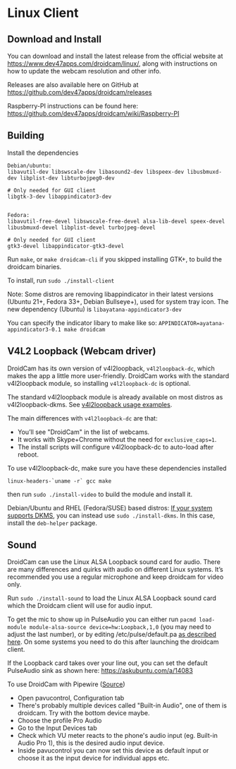 Linux Client
========

## Download and Install

You can download and install the latest release from the official website at https://www.dev47apps.com/droidcam/linux/, along with instructions on how to update the webcam resolution and other info.

Releases are also available here on GitHub at https://github.com/dev47apps/droidcam/releases

Raspberry-PI instructions can be found here: https://github.com/dev47apps/droidcam/wiki/Raspberry-PI

## Building

Install the dependencies

```
Debian/ubuntu:
libavutil-dev libswscale-dev libasound2-dev libspeex-dev libusbmuxd-dev libplist-dev libturbojpeg0-dev

# Only needed for GUI client
libgtk-3-dev libappindicator3-dev


Fedora:
libavutil-free-devel libswscale-free-devel alsa-lib-devel speex-devel libusbmuxd-devel libplist-devel turbojpeg-devel

# Only needed for GUI client
gtk3-devel libappindicator-gtk3-devel
```

Run `make`, or `make droidcam-cli` if you skipped installing GTK+, to build the droidcam binaries.

To install, run `sudo ./install-client`


Note: Some distros are removing libappindicator in their latest versions (Ubuntu 21+, Fedora 33+, Debian Bullseye+), used for system tray icon.
The new dependency (Ubuntu) is `libayatana-appindicator3-dev`

You can specify the indicator libary to make like so:
`APPINDICATOR=ayatana-appindicator3-0.1 make droidcam`


## V4L2 Loopback (Webcam driver)

DroidCam has its own version of v4l2loopback, `v4l2loopback-dc`, which makes the app a little more user-friendly.
DroidCam works with the standard v4l2loopback module, so installing `v4l2loopback-dc` is optional.

The standard v4l2loopback module is already available on most distros as v4l2loopback-dkms. See [v4l2loopback usage examples](https://github.com/dev47apps/droidcam/releases/tag/v1.7).

The main differences with `v4l2loopback-dc` are that:
* You’ll see "DroidCam" in the list of webcams.
* It works with Skype+Chrome without the need for `exclusive_caps=1`.
* The install scripts will configure v4l2loopback-dc to auto-load after reboot.

To use v4l2loopback-dc, make sure you have these dependencies installed
```
linux-headers-`uname -r` gcc make
```
then run `sudo ./install-video` to build the module and install it.

Debian/Ubuntu and RHEL (Fedora/SUSE) based distros:
[If your system supports DKMS](./README-DKMS.md), you can instead use `sudo ./install-dkms`.
In this case, install the `deb-helper` package.

## Sound

DroidCam can use the Linux ALSA Loopback sound card for audio.
There are many differences and quirks with audio on different Linux systems.
It’s recommended you use a regular microphone and keep droidcam for video only.

Run `sudo ./install-sound` to load the Linux ALSA Loopback sound card which the Droidcam client will use for audio input.

To get the mic to show up in PulseAudio you can either run `pacmd load-module module-alsa-source device=hw:Loopback,1,0` (you may need to adjust the last number),
or by editing /etc/pulse/default.pa [as described here](https://wiki.archlinux.org/index.php/PulseAudio/Troubleshooting#Microphone).
On some systems you need to do this after launching the droidcam client.

If the Loopback card takes over your line out, you can set the default PulseAudio sink as shown here: https://askubuntu.com/a/14083

To use DroidCam with Pipewire ([Source](https://gitlab.freedesktop.org/pipewire/pipewire/-/issues/713))
* Open pavucontrol, Configuration tab
* There's probably multiple devices called "Built-in Audio", one of them is droidcam. Try with the bottom device maybe.
* Choose the profile Pro Audio
* Go to the Input Devices tab
* Check which VU meter reacts to the phone's audio input (eg. Built-in Audio Pro 1), this is the desired audio input device.
* Inside pavucontrol you can now set this device as default input or choose it as the input device for individual apps etc.
